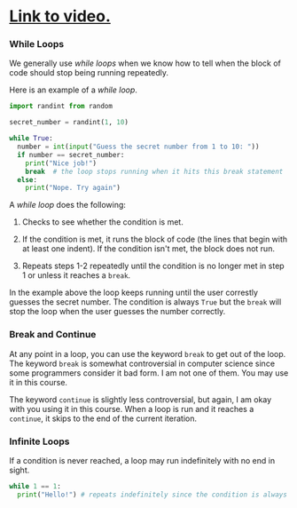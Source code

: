 # [Link to video.](https://www.youtube.com/watch?v=g9eGtCzFMdM&list=PLVD25niNi0Bkf2psAf7PzB1SV068XyNPo&index=30)

### While Loops

We generally use *while loops* when we know how to tell when the block of code should stop being running repeatedly.

Here is an example of a *while loop*.

```python
import randint from random

secret_number = randint(1, 10)

while True:
  number = int(input("Guess the secret number from 1 to 10: "))
  if number == secret_number:
    print("Nice job!")
    break  # the loop stops running when it hits this break statement
  else:
    print("Nope. Try again")
```

A *while loop* does the following:

1. Checks to see whether the condition is met. 

2. If the condition is met, it runs the block of code (the lines that begin with at least one indent). If the condition isn't met, the block does not run. 

3. Repeats steps 1-2 repeatedly until the condition is no longer met in step 1 or unless it reaches a `break`.

In the example above the loop keeps running until the user correstly guesses the secret number. The condition is always `True` but the `break` will stop the loop when the user guesses the number correctly.

### Break and Continue

At any point in a loop, you can use the keyword `break` to get out of the loop. The keyword `break` is somewhat controversial in computer science since some programmers consider it bad form. I am not one of them. You may use it in this course.

The keyword `continue` is slightly less controversial, but again, I am okay with you using it in this course. When a loop is run and it reaches a `continue`, it skips to the end of the current iteration.

### Infinite Loops

If a condition is never reached, a loop may run indefinitely with no end in sight.

```python
while 1 == 1:
  print("Hello!") # repeats indefinitely since the condition is always true and there is no break
```

